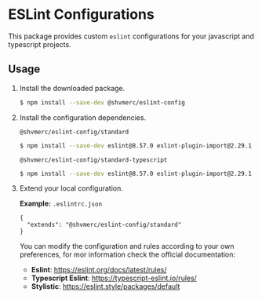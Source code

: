# ESLint Configurations

This package provides custom `eslint` configurations for your javascript and typescript projects.

## Usage

1. Install the downloaded package.

   ```sh
   $ npm install --save-dev @shvmerc/eslint-config
   ```

2. Install the configuration dependencies.

   `@shvmerc/eslint-config/standard`

   ```sh
   $ npm install --save-dev eslint@8.57.0 eslint-plugin-import@2.29.1 eslint-plugin-n@16.6.2 eslint-plugin-promise@6.1.1 @stylistic/eslint-plugin@1.7.0
   ```

   `@shvmerc/eslint-config/standard-typescript`

   ```sh
   $ npm install --save-dev eslint@8.57.0 eslint-plugin-import@2.29.1 eslint-plugin-n@16.6.2 eslint-plugin-promise@6.1.1 @stylistic/eslint-plugin@1.7.0 @typescript-eslint/eslint-plugin@7.2.0
   ```

3. Extend your local configuration.

   **Example:** `.eslintrc.json`

   ```jsonc
   {
     "extends": "@shvmerc/eslint-config/standard"
   }
   ```

   You can modify the configuration and rules according to your own preferences, for mor information check the official documentation:

   - **Eslint**: https://eslint.org/docs/latest/rules/
   - **Typescript Eslint**: https://typescript-eslint.io/rules/
   - **Stylistic**: https://eslint.style/packages/default
